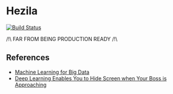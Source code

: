 # Hezila
[![Build Status](https://travis-ci.org/hezila/hezila.svg?branch=master)](https://travis-ci.org/hezila/hezila)

/!\ FAR FROM BEING PRODUCTION READY /!\


## References

- [Machine Learning for Big Data](https://github.com/huichen/mlf)
- [Deep Learning Enables You to Hide Screen when Your Boss is Approaching](http://ahogrammer.com/2016/11/15/deep-learning-enables-you-to-hide-screen-when-your-boss-is-approaching/)
